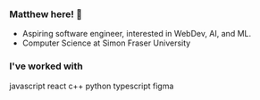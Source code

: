 ### Matthew here! 👋
- Aspiring software engineer, interested in WebDev, AI, and ML.
- Computer Science at Simon Fraser University

### I've worked with

javascript
react
c++
python
typescript
figma


<!--
**mwinailan/mwinailan** is a ✨ _special_ ✨ repository because its `README.md` (this file) appears on your GitHub profile.

Here are some ideas to get you started:

- 🔭 I’m currently working on ...
- 🌱 I’m currently learning ...
- 👯 I’m looking to collaborate on ...
- 🤔 I’m looking for help with ...
- 💬 Ask me about ...
- 📫 How to reach me: ...
- 😄 Pronouns: ...
- ⚡ Fun fact: ...
-->
